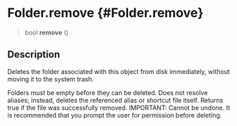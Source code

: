 Folder.remove {#Folder.remove}
=============

> bool **remove** ()

Description
-----------

Deletes the folder associated with this object from disk immediately,
without moving it to the system trash.

Folders must be empty before they can be deleted. Does not resolve
aliases; instead, deletes the referenced alias or shortcut file itself.
Returns true if the file was successfully removed. IMPORTANT: Cannot be
undone. It is recommended that you prompt the user for permission before
deleting.
